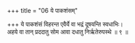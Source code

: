 +++
title = "06 ये पाकशंसम्"

+++
ये पाकशंसं विहरन्त एवैर्ये वा भद्रं दूषयन्ति स्वधाभिः।  
अहये वा तान् प्रददातु सोम आवा दधातु निर्ऋतेरुपस्थे ॥ ९ ॥
